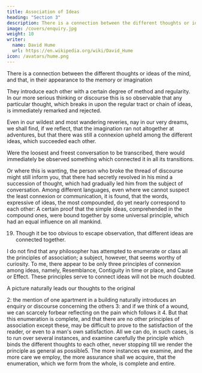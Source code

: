 ```yaml
---
title: Association of Ideas
heading: "Section 3"
description: There is a connection between the different thoughts or ideas of the mind, and that, in their appearance to the memory or imagination
image: /covers/enquiry.jpg	
weight: 10
writer:
  name: David Hume
  url: https://en.wikipedia.org/wiki/David_Hume
icon: /avatars/hume.png
--- 
```


There is a connection between the different thoughts or ideas of the mind, and that, in their appearance to the memory or imagination

They introduce each other with a certain degree of method and regularity.
In our more serious thinking or discourse this is so observable that any particular thought, which breaks in upon the regular tract or chain of ideas, is immediately remarked and rejected.


Even in our wildest and most wandering reveries, nay in our very dreams, we shall find, if we reflect, that the imagination ran not altogether at adventures, but that there was still a connexion upheld among the different ideas, which succeeded each other.

Were the loosest and freest conversation to be transcribed, there would immediately be observed something which connected it in all its transitions.

Or where this is wanting, the person who broke the thread of discourse might still inform you, that there had secretly revolved in his mind a succession of thought, which had gradually led him from the subject of conversation.
Among different languages, even where we cannot suspect the least connexion or communication, it is found, that the words, expressive of ideas, the most compounded, do yet nearly correspond to each other:
A certain proof that the simple ideas, comprehended in the compound ones, were bound together by some universal principle, which had an equal influence on all mankind.


19. Though it be too obvious to escape observation, that different ideas are connected together.

I do not find that any philosopher has attempted to enumerate or class all the principles of association; a subject, however, that seems worthy of curiosity.
To me, there appear to be only three principles of connexion among ideas, namely, Resemblance, Contiguity in time or place, and Cause or Effect.
These principles serve to connect ideas will not be much doubted.

A picture naturally leads our thoughts to the original

2: the mention of one apartment in a building naturally introduces an enquiry or discourse concerning the others
3: and if we think of a wound, we can scarcely forbear reflecting on the pain which follows it
4. But that this enumeration is complete, and that there are no other principles of association except these, may be difficult to prove to the satisfaction of the reader, or even to a man's own satisfaction. All we can do, in such cases, is to run over several instances, and examine carefully the principle which binds the different thoughts to each other, never stopping till we render the principle as general as possible5. The more instances we examine, and the more care we employ, the more assurance shall we acquire, that the enumeration, which we form from the whole, is complete and entire.

